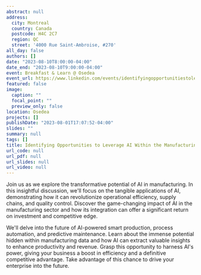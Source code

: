 ```yaml
---
abstract: null
address:
  city: Montreal
  country: Canada
  postcode: H4C 2C7
  region: QC
  street: '4000 Rue Saint-Ambroise, #270'
all_day: false
authors: []
date: "2023-08-10T8:00:00-04:00"
date_end: "2023-08-10T9:00:00-04:00"
event: Breakfast & Learn @ Osedea
event_url: https://www.linkedin.com/events/identifyingopportunitiestolever7092220829098233856/
featured: false
image:
  caption: ""
  focal_point: ""
  preview_only: false
location: Osedea
projects: []
publishDate: "2023-08-01T17:07:52-04:00"
slides: ""
summary: null
tags: []
title: Identifying Opportunities to Leverage AI Within the Manufacturing Sector
url_code: null
url_pdf: null
url_slides: null
url_video: null
---
```


Join us as we explore the transformative potential of AI in manufacturing. In this insightful discussion, we'll focus on the tangible applications of AI, demonstrating how it can revolutionize operational efficiency, supply chains, and quality control. Discover the game-changing impact of AI in the manufacturing sector and how its integration can offer a significant return on investment and competitive edge.

We'll delve into the future of AI-powered smart production, process automation, and predictive maintenance. Learn about the immense potential hidden within manufacturing data and how AI can extract valuable insights to enhance productivity and revenue. Grasp this opportunity to harness AI's power, giving your business a boost in efficiency and a definitive competitive advantage. Take advantage of this chance to drive your enterprise into the future.
